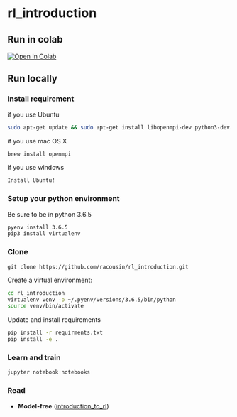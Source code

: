 # rl_introduction

## Run in colab
<a href="https://colab.research.google.com/github/racousin/rl_introduction/blob/master/notebooks/main.ipynb" target="_parent"><img src="https://colab.research.google.com/assets/colab-badge.svg" alt="Open In Colab"/></a>
## Run locally

### Install requirement


if you use Ubuntu
```bash
sudo apt-get update && sudo apt-get install libopenmpi-dev python3-dev zlib1g-dev
```

if you use mac OS X
```bash
brew install openmpi
```

if you use windows
```bash
Install Ubuntu!
```

### Setup your python environment
Be sure to be in python 3.6.5

```bash
pyenv install 3.6.5
pip3 install virtualenv
```
### Clone
```
git clone https://github.com/racousin/rl_introduction.git
```
Create a virtual environment:

```bash
cd rl_introduction
virtualenv venv -p ~/.pyenv/versions/3.6.5/bin/python
source venv/bin/activate
```

Update and install requirements
```bash
pip install -r requirments.txt 
pip install -e .
```

### Learn and train

```bash
jupyter notebook notebooks
```
### Read

- **Model-free** ([introduction_to_rl](introduction_to_rl.pdf))



